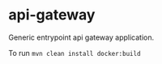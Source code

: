 # api-gateway 

Generic entrypoint api gateway application. 

To run 
`mvn clean install docker:build`